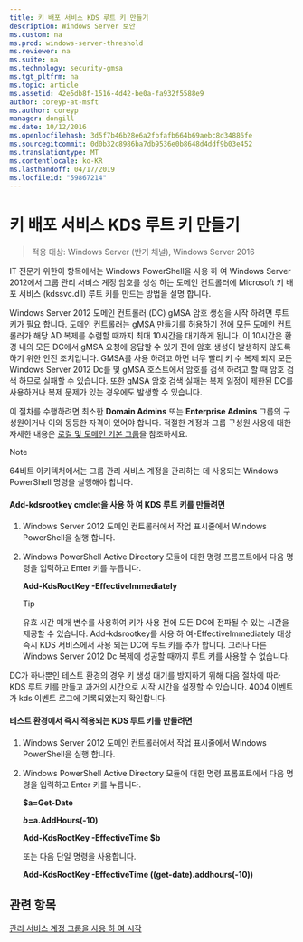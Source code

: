 ```yaml
---
title: 키 배포 서비스 KDS 루트 키 만들기
description: Windows Server 보안
ms.custom: na
ms.prod: windows-server-threshold
ms.reviewer: na
ms.suite: na
ms.technology: security-gmsa
ms.tgt_pltfrm: na
ms.topic: article
ms.assetid: 42e5db8f-1516-4d42-be0a-fa932f5588e9
author: coreyp-at-msft
ms.author: coreyp
manager: dongill
ms.date: 10/12/2016
ms.openlocfilehash: 3d5f7b46b28e6a2fbfafb664b69aebc8d34886fe
ms.sourcegitcommit: 0d0b32c8986ba7db9536e0b8648d4ddf9b03e452
ms.translationtype: MT
ms.contentlocale: ko-KR
ms.lasthandoff: 04/17/2019
ms.locfileid: "59867214"
---
```

# <a name="create-the-key-distribution-services-kds-root-key"></a>키 배포 서비스 KDS 루트 키 만들기

>적용 대상: Windows Server (반기 채널), Windows Server 2016

IT 전문가 위한이 항목에서는 Windows PowerShell을 사용 하 여 Windows Server 2012에서 그룹 관리 서비스 계정 암호를 생성 하는 도메인 컨트롤러에 Microsoft 키 배포 서비스 (kdssvc.dll) 루트 키를 만드는 방법을 설명 합니다.

 Windows Server 2012 도메인 컨트롤러 (DC) gMSA 암호 생성을 시작 하려면 루트 키가 필요 합니다. 도메인 컨트롤러는 gMSA 만들기를 허용하기 전에 모든 도메인 컨트롤러가 해당 AD 복제를 수렴할 때까지 최대 10시간을 대기하게 됩니다. 이 10시간은 환경 내의 모든 DC에서 gMSA 요청에 응답할 수 있기 전에 암호 생성이 발생하지 않도록 하기 위한 안전 조치입니다.  GMSA를 사용 하려고 하면 너무 빨리 키 수 복제 되지 모든 Windows Server 2012 Dc를 및 gMSA 호스트에서 암호를 검색 하려고 할 때 암호 검색 하므로 실패할 수 있습니다. 또한 gMSA 암호 검색 실패는 복제 일정이 제한된 DC를 사용하거나 복제 문제가 있는 경우에도 발생할 수 있습니다.

이 절차를 수행하려면 최소한 **Domain Admins** 또는 **Enterprise Admins** 그룹의 구성원이거나 이와 동등한 자격이 있어야 합니다. 적절한 계정과 그룹 구성원 사용에 대한 자세한 내용은 [로컬 및 도메인 기본 그룹](https://technet.microsoft.com/library/dd728026(WS.10).aspx)을 참조하세요.

> [!NOTE]
> 64비트 아키텍처에서는 그룹 관리 서비스 계정을 관리하는 데 사용되는 Windows PowerShell 명령을 실행해야 합니다.

#### <a name="to-create-the-kds-root-key-using-the-add-kdsrootkey-cmdlet"></a>Add-kdsrootkey cmdlet을 사용 하 여 KDS 루트 키를 만들려면

1.  Windows Server 2012 도메인 컨트롤러에서 작업 표시줄에서 Windows PowerShell을 실행 합니다.

2.  Windows PowerShell Active Directory 모듈에 대한 명령 프롬프트에서 다음 명령을 입력하고 Enter 키를 누릅니다.

    **Add-KdsRootKey -EffectiveImmediately**

    > [!TIP]
    > 유효 시간 매개 변수를 사용하여 키가 사용 전에 모든 DC에 전파될 수 있는 시간을 제공할 수 있습니다. Add-kdsrootkey를 사용 하 여-EffectiveImmediately 대상 즉시 KDS 서비스에서 사용 되는 DC에 루트 키를 추가 합니다. 그러나 다른 Windows Server 2012 Dc 복제에 성공할 때까지 루트 키를 사용할 수 없습니다.

DC가 하나뿐인 테스트 환경의 경우 키 생성 대기를 방지하기 위해 다음 절차에 따라 KDS 루트 키를 만들고 과거의 시간으로 시작 시간을 설정할 수 있습니다. 4004 이벤트가 kds 이벤트 로그에 기록되었는지 확인합니다.

#### <a name="to-create-the-kds-root-key-in-a-test-environment-for-immediate-effectiveness"></a>테스트 환경에서 즉시 적용되는 KDS 루트 키를 만들려면

1.  Windows Server 2012 도메인 컨트롤러에서 작업 표시줄에서 Windows PowerShell을 실행 합니다.

2.  Windows PowerShell Active Directory 모듈에 대한 명령 프롬프트에서 다음 명령을 입력하고 Enter 키를 누릅니다.

    **$a=Get-Date**

    **$b=$a.AddHours(-10)**

    **Add-KdsRootKey -EffectiveTime $b**

    또는 다음 단일 명령을 사용합니다.

    **Add-KdsRootKey -EffectiveTime ((get-date).addhours(-10))**

## <a name="see-also"></a>관련 항목
[관리 서비스 계정 그룹을 사용 하 여 시작](getting-started-with-group-managed-service-accounts.md)



